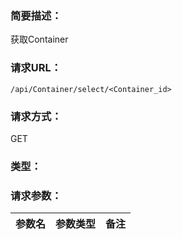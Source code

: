 ### **简要描述：**

获取Container

### **请求URL：**

`/api/Container/select/<Container_id>`

### **请求方式：**

GET

### **类型：**

### **请求参数：**

|参数名|参数类型|备注|
|:--|:--|:--|
